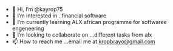 - 👋 Hi, I’m @kayrop75
- 👀 I’m interested in ..financial software 
- 🌱 I’m currently learning ALX african programme for softwaree engeneering
- 💞️ I’m looking to collaborate on ...different tasks from alx 
- 📫 How to reach me ...email me at kropbrayo@gmail.com

<!---
kayrop75/kayrop75 is a ✨ special ✨ repository because its `README.md` (this file) appears on your GitHub profile.
You can click the Preview link to take a look at your changes.
--->
